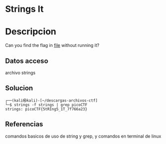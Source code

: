 # Strings It


# Descripcion
Can you find the flag in [file](https://jupiter.challenges.picoctf.org/static/fae9ac5267cd6e44124e559b901df177/strings) without running it?

## Datos acceso
archivo strings

## Solucion
```shell
┌──(kali㉿kali)-[~/descargas-archivos-ctf]
└─$ strings -f strings | grep picoCTF             
strings: picoCTF{5tRIng5_1T_7f766a23}

```

## Referencias

comandos basicos de uso de string y grep, y comandos en terminal de linux